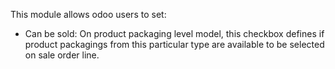 This module allows odoo users to set:

- Can be sold: On product packaging level model, this checkbox defines
  if product packagings from this particular type are available to be
  selected on sale order line.
